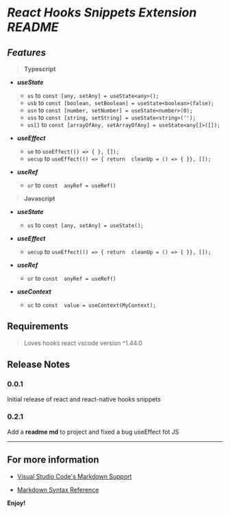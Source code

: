 # *React Hooks Snippets Extension README*
## *Features*

> **Typescript**

- ***useState***

  - `us`  to `const [any, setAny] = useState<any>();`
   - `usb` to `const [boolean, setBoolean] = useState<boolean>(false);`
   - `usn` to `const [number, setNumber] = useState<number>(0);`
   - `uss` to `const [string, setString] = useState<string>('');`
   - `us[]` to `const [arrayOfAny, setArrayOfAny] = useState<any[]>([]);`

- ***useEffect***

    - `ue` to `useEffect(() => { }, []);`
    - `uecup` to `useEffect(() => { return  cleanUp = () => { }}, []);` 

 - ***useRef***

    - `ur` to `const  anyRef = useRef()
`
> **Javascript**

- ***useState***
	 - `us`  to `const [any, setAny] = useState();`

- ***useEffect***
	-	`uecup` to `useEffect(() => { return  cleanUp = () => { }}, []);` 

- ***useRef***
   - `ur` to `const  anyRef = useRef()`

- ***useContext***
	- `uc` to `const  value = useContext(MyContext);`

## Requirements
> Loves hooks react
> vscode version ^1.44.0

## Release Notes

### 0.0.1

Initial release of react and react-native hooks snippets

### 0.2.1
Add a **readme md** to project and fixed a bug useEffect fot JS
  
-----------------------------------------------------------------------------------------------------------
## For more information

*  [Visual Studio Code's Markdown Support](http://code.visualstudio.com/docs/languages/markdown)

*  [Markdown Syntax Reference](https://help.github.com/articles/markdown-basics/)

**Enjoy!**